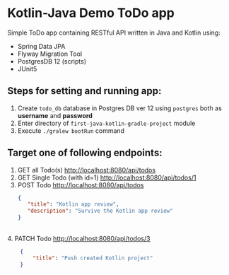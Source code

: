 # Kotlin-Java Demo ToDo app

Simple ToDo app containing RESTful API written in Java and Kotlin using:
* Spring Data JPA
* Flyway Migration Tool
* PostgresDB 12 (scripts)
* JUnit5


## Steps for setting and running app:
1. Create `todo_db` database in Postgres DB ver 12 using `postgres` both as **username** and **password**
2. Enter directory of `first-java-kotlin-gradle-project` module
3. Execute `./gralew bootRun` command

## Target one of following endpoints:

1. GET all Todo(s) [http://localhost:8080/api/todos](http://localhost:8080/api/todos) <br/>
2. GET Single Todo (with id=1) [http://localhost:8080/api/todos/1](http://localhost:8080/api/todos/1) <br/>
3. POST Todo [http://localhost:8080/api/todos](http://localhost:8080/api/todos) <br/>
   ```json
   {
      "title": "Kotlin app review",
      "description": "Survive the Kotlin app review"
   }
   ```
<br/>4. PATCH Todo [http://localhost:8080/api/todos/3](http://localhost:8080/api/todos/1) <br/>  
```json
    {
        "title": "Push created Kotlin project"
    }
 ```